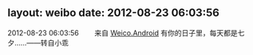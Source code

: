 layout: weibo
date: 2012-08-23 06:03:56
---
2012-08-23 06:03:56  &nbsp;&nbsp;&nbsp;&nbsp;&nbsp;&nbsp; 来自 <a href="http://app.weibo.com/t/feed/l4RWD" rel="nofollow">Weico.Android</a>
有你的日子里，每天都是七夕……——转自小乖 ​​​

